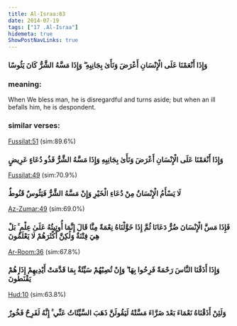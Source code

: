 ```yaml
---
title: Al-Israa:83
date: 2014-07-19
tags: ["17 .Al-Israa"]
hidemeta: true 
ShowPostNavLinks: true 
---
```

### وَإِذَا أَنْعَمْنَا عَلَى الْإِنْسَانِ أَعْرَضَ وَنَأَىٰ بِجَانِبِهِ ۖ وَإِذَا مَسَّهُ الشَّرُّ كَانَ يَئُوسًا
### meaning: 
When We bless man, he is disregardful and turns aside; but when an ill befalls him, he is despondent.
### similar verses: 

[Fussilat:51](/41/51) (sim:89.6%)

### وَإِذَا أَنْعَمْنَا عَلَى الْإِنْسَانِ أَعْرَضَ وَنَأَىٰ بِجَانِبِهِ وَإِذَا مَسَّهُ الشَّرُّ فَذُو دُعَاءٍ عَرِيضٍ

[Fussilat:49](/41/49) (sim:70.9%)

### لَا يَسْأَمُ الْإِنْسَانُ مِنْ دُعَاءِ الْخَيْرِ وَإِنْ مَسَّهُ الشَّرُّ فَيَئُوسٌ قَنُوطٌ

[Az-Zumar:49](/39/49) (sim:69.0%)

### فَإِذَا مَسَّ الْإِنْسَانَ ضُرٌّ دَعَانَا ثُمَّ إِذَا خَوَّلْنَاهُ نِعْمَةً مِنَّا قَالَ إِنَّمَا أُوتِيتُهُ عَلَىٰ عِلْمٍ ۚ بَلْ هِيَ فِتْنَةٌ وَلَٰكِنَّ أَكْثَرَهُمْ لَا يَعْلَمُونَ

[Ar-Room:36](/30/36) (sim:67.8%)

### وَإِذَا أَذَقْنَا النَّاسَ رَحْمَةً فَرِحُوا بِهَا ۖ وَإِنْ تُصِبْهُمْ سَيِّئَةٌ بِمَا قَدَّمَتْ أَيْدِيهِمْ إِذَا هُمْ يَقْنَطُونَ

[Hud:10](/11/10) (sim:63.8%)

### وَلَئِنْ أَذَقْنَاهُ نَعْمَاءَ بَعْدَ ضَرَّاءَ مَسَّتْهُ لَيَقُولَنَّ ذَهَبَ السَّيِّئَاتُ عَنِّي ۚ إِنَّهُ لَفَرِحٌ فَخُورٌ
